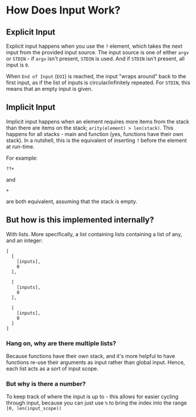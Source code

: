 # How Does Input Work?

## Explicit Input

Explicit input happens when you use the `?` element, which takes the next input from the provided input source. The input source is one of either `argv` or 
`STDIN` - if `argv` isn't present, `STDIN` is used. And if `STDIN` isn't present, all input is `0`.

When `End of Input` (`EOI`) is reached, the input "wraps around" back to the first input, as if the list of inputs is circular/infinitely repeated. For `STDIN`, this
means that an empty input is given.

## Implicit Input

Implicit input happens when an element requires more items from the stack than there are items on the stack; `arity(element) > len(stack)`. 
This happens for all stacks - main and function (yes, functions have their own stack). In a nutshell, this is the equivalent of inserting `?` before the
element at run-time.

For example:

```
??+
```

and

```
+
```

are both equivalent, assuming that the stack is empty.

## But how is this implemented internally?

With lists. More specifically, a list containing lists containing a list of any, and an integer:

```
[
  [
    [inputs],
    0
  ],
  
  [
    [inputs],
    0
  ],
  
  [
    [inputs],
    0
  ]
]
```

### Hang on, why are there multiple lists?

Because functions have their own stack, and it's more helpful to have functions re-use their arguments as input rather than global input. Hence, each list acts as
a sort of input scope.

### But why is there a number?

To keep track of where the input is up to - this allows for easier cycling through input, because you can just use `%` to bring the index into the range
`[0, len(input_scope))`
